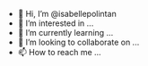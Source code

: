 - 👋 Hi, I’m @isabellepolintan
- 👀 I’m interested in ...
- 🌱 I’m currently learning ...
- 💞️ I’m looking to collaborate on ...
- 📫 How to reach me ...

<!---
isabellepolintan/isabellepolintan is a ✨ special ✨ repository because its `README.md` (this file) appears on your GitHub profile.
You can click the Preview link to take a look at your changes.
--->
